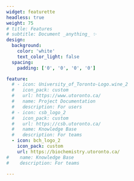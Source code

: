 ```yaml
---
widget: featurette
headless: true
weight: 75
# title: Features
# subtitle: Document _anything_ ✨
design:
  background:
    color: 'white'
    text_color_light: false
  spacing:
    padding: ['0', '0', '0', '0']

feature:
  # - icon: University_of_Toronto-Logo.wine_2
  #   icon_pack: custom
  #   url: https://www.utoronto.ca/
  #   name: Project Documentation
  #   description: For users
  # - icon: csb_logo_2
  #   icon_pack: custom
  #   url: https://csb.utoronto.ca/
  #   name: Knowledge Base
  #   description: For teams
  - icon: bch_logo_2
    icon_pack: custom
    url: https://biochemistry.utoronto.ca/
#    name: Knowledge Base
#    description: For teams

---
```

